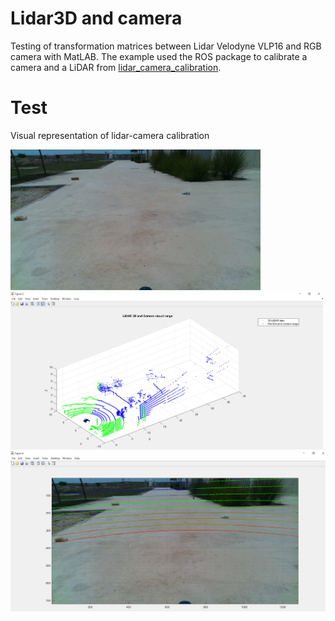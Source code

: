 # Lidar3D and camera
Testing of transformation matrices between Lidar Velodyne VLP16 and RGB camera with MatLAB. The example used the ROS package to calibrate a camera and a LiDAR from [lidar_camera_calibration](https://github.com/ankitdhall/lidar_camera_calibration).

# Test
Visual representation of lidar-camera calibration
<p float="left">
  <img src="/frame0.jpg" width="400"  />
  <img src="/images/Lidar_camera_and_Blue.png" width="500"  />
  <img src="/images/lidar_on_image.png" width="1000" /> 
</p>



